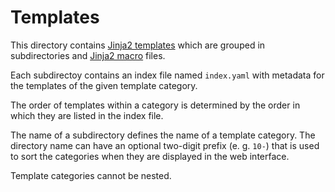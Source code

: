 # Templates

This directory contains [Jinja2 templates] which are grouped in subdirectories
and [Jinja2 macro] files.

Each subdirectoy contains an index file named `index.yaml` with metadata for
the templates of the given template category.

The order of templates within a category is determined by the order in which
they are listed in the index file.

The name of a subdirectory defines the name of a template category. The
directory name can have an optional two-digit prefix (e. g. `10-`) that is used
to sort the categories when they are displayed in the web interface.

Template categories cannot be nested.

[Jinja2 templates]: https://jinja.palletsprojects.com/en/stable/
[Jinja2 macro]: https://jinja.palletsprojects.com/en/stable/templates/#macros
